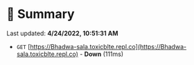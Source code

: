 # 📖 Summary
Last updated: **4/24/2022, 10:51:31 AM**

- `GET` [https://Bhadwa-sala.toxicblte.repl.co](https://Bhadwa-sala.toxicblte.repl.co) - **Down** (111ms)

